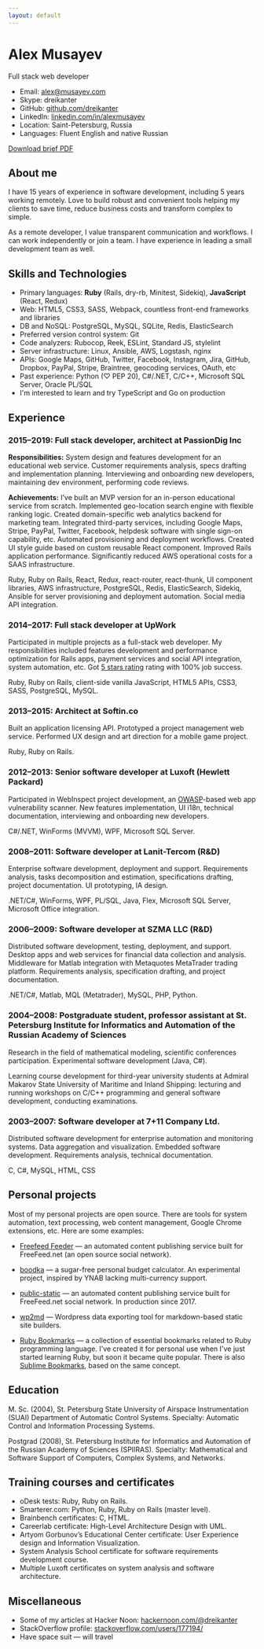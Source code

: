 ```yaml
---
layout: default
---
```


<div class="row">
  <div class="col-sm-12 col-md-8 col-lg-8">
    <h1>Alex Musayev</h1>
    <p class="lead">Full stack web developer</p>
    <ul>
      <li>
        Email:
        <a href="mailto:alex@musayev.com">alex@musayev.com</a>
      </li>
      <li>
        Skype: dreikanter
      </li>
      <li>
        GitHub:
        <a href="http://github.com/dreikanter">github.com/dreikanter</a>
      </li>
      <li>
        LinkedIn:
        <a href="https://linkedin.com/in/alexmusayev">linkedin.com/in/alexmusayev</a>
      </li>
      <li>
        Location: Saint-Petersburg, Russia
      </li>
      <li>
        Languages: Fluent English and native Russian
      </li>
    </ul>
  </div>
  <div class="col-xs-12 col-sm-12 col-md-4 col-lg-4 download-container">
    <a href="/alex-musayev-cv.pdf" class="btn btn-success">
      <i class="fas fa-cloud-download-alt"></i>
      Download brief PDF
    </a>
  </div>
</div>

## About me

I have 15 years of experience in software development, including 5 years working remotely. Love to build robust and convenient tools helping my clients to save time, reduce business costs and transform complex to simple.

As a remote developer, I value transparent communication and workflows. I can work independently or join a team. I have experience in leading a small development team as well.

## Skills and Technologies

- Primary languages: **Ruby** (Rails, dry-rb, Minitest, Sidekiq), **JavaScript** (React, Redux)
- Web: HTML5, CSS3, SASS, Webpack, countless front-end frameworks and libraries
- DB and NoSQL: PostgreSQL, MySQL, SQLite, Redis, ElasticSearch
- Preferred version control system: Git
- Code analyzers: Rubocop, Reek, ESLint, Standard JS, stylelint
- Server infrastructure: Linux, Ansible, AWS, Logstash, nginx
- APIs: Google Maps, GitHub, Twitter, Facebook, Instagram, Jira, GitHub, Dropbox, PayPal, Stripe, Braintree, geocoding services, OAuth, etc
- Past experience: Python (♡ PEP 20), C#/.NET, C/C++, Microsoft SQL Server, Oracle PL/SQL
- I'm interested to learn and try TypeScript and Go on production

## Experience

<h3><span class="text-muted">2015–2019:</span> <b>Full stack developer, architect</b> at PassionDig Inc</h3>

**Responsibilities:** System design and features development for an educational web service. Customer requirements analysis, specs drafting and implementation planning. Interviewing and onboarding new developers, maintaining dev environment, performing code reviews.

**Achievements:** I’ve built an MVP version for an in-person educational service from scratch. Implemented geo-location search engine with flexible ranking logic. Created domain-specific web analytics backend for marketing team. Integrated third-party services, including Google Maps, Stripe, PayPal, Twitter, Facebook, helpdesk software with single sign-on capability, etc. Automated provisioning and deployment workflows. Created UI style guide based on custom reusable React component. Improved Rails application performance. Significantly reduced AWS operational costs for a SAAS infrastructure.

<i class="fas fa-tools tech-icon"></i> Ruby, Ruby on Rails, React, Redux, react-router, react-thunk, UI component libraries, AWS infrastructure, PostgreSQL, Redis, ElasticSearch, Sidekiq, Ansible for server provisioning and deployment automation. Social media API integration.

<h3><span class="text-muted">2014–2017:</span> <b>Full stack developer</b> at UpWork</h3>

Participated in multiple projects as a full-stack web developer. My responsibilities included features development and performance optimization for Rails apps, payment services and social API integration, system automation, etc. Got [5 stars rating](/upwork) rating with 100% job success.

<i class="fas fa-tools tech-icon"></i> Ruby, Ruby on Rails, client-side vanilla JavaScript, HTML5 APIs, CSS3, SASS, PostgreSQL, MySQL.

<h3><span class="text-muted">2013–2015:</span> <b>Architect</b> at Softin.co</h3>

Built an application licensing API. Prototyped a project management web service. Performed UX design and art direction for a mobile game project.

<i class="fas fa-tools tech-icon"></i> Ruby, Ruby on Rails.

<h3><span class="text-muted">2012–2013:</span> <b>Senior software developer</b> at Luxoft (Hewlett Packard)</h3>

Participated in WebInspect project development, an [OWASP](https://owasp.org)-based web app vulnerability scanner. New features implementation, UI i18n, technical documentation, interviewing and onboarding new developers.

<i class="fas fa-tools tech-icon"></i> C#/.NET, WinForms (MVVM), WPF, Microsoft SQL Server.

<h3><span class="text-muted">2008–2011:</span> <b>Software developer</b> at Lanit-Tercom (R&D)</h3>

Enterprise software development, deployment and support. Requirements analysis, tasks decomposition and estimation, specifications drafting, project documentation. UI prototyping, IA design.

<i class="fas fa-tools tech-icon"></i> .NET/C#, WinForms, WPF, PL/SQL, Java, Flex, Microsoft SQL Server, Microsoft Office integration.

<h3><span class="text-muted">2006–2009:</span> <b>Software developer</b> at SZMA LLC (R&D)</h3>

Distributed software development, testing, deployment, and support. Desktop apps and web services for financial data collection and analysis. Middleware for Matlab integration with Metaquotes MetaTrader trading platform. Requirements analysis, specification drafting, and project documentation.

<i class="fas fa-tools tech-icon"></i> .NET/C#, Matlab, MQL (Metatrader), MySQL, PHP, Python.

<h3><span class="text-muted">2004–2008:</span> <b>Postgraduate student, professor assistant</b> at St. Petersburg Institute for Informatics and Automation of the Russian Academy of Sciences</h3>

Research in the field of mathematical modeling, scientific conferences participation. Experimental software development (Java, C#).

Learning course development for third-year university students at Admiral Makarov State University of Maritime and Inland Shipping: lecturing and running workshops on C/C++ programming and general software development, conducting examinations.

<h3><span class="text-muted">2003–2007:</span> <b>Software developer</b> at 7+11 Company Ltd.</h3>

Distributed software development for enterprise automation and monitoring systems. Data aggregation and visualization. Embedded software development. Requirements analysis, technical documentation.

<i class="fas fa-tools tech-icon"></i> C, C#, MySQL, HTML, CSS

## Personal projects

Most of my personal projects are open source. There are tools for system automation, text processing, web content management, Google Chrome extensions, etc. Here are some examples:

- [Freefeed Feeder](https://frf.im) — an automated content publishing service built for FreeFeed.net (an open source social network).

- [boodka](https://github.com/dreikanter/boodka) — a sugar-free personal budget calculator. An experimental project, inspired by YNAB lacking multi-currency support.

- [public-static](https://github.com/dreikanter/public-static) — an automated content publishing service built for FreeFeed.net social network. In production since 2017.

- [wp2md](https://github.com/dreikanter/wp2md) — Wordpress data exporting tool for markdown-based static site builders.

- [Ruby Bookmarks](https://github.com/dreikanter/ruby-bookmarks) — a collection of essential bookmarks related to Ruby programming language. I've created it for personal use when I've just started learning Ruby, but soon it became quite popular. There is also [Sublime Bookmarks](https://github.com/dreikanter/sublime-bookmarks), based on the same concept.

## Education

M. Sc. (2004), St. Petersburg State University of Airspace Instrumentation (SUAI) Department of Automatic Control Systems. Specialty: Automatic Control and Information Processing Systems.

Postgrad (2008), St. Petersburg Institute for Informatics and Automation of the Russian Academy of Sciences (SPIIRAS). Specialty: Mathematical and Software Support of Computers, Complex Systems, and Networks.

## Training courses and certificates

- oDesk tests: Ruby, Ruby on Rails.
- Smarterer.com: Python, Ruby, Ruby on Rails (master level).
- Brainbench certificates: С, HTML.
- Careerlab certificate: High-Level Architecture Design with UML.
- Artyom Gorbunov’s Educational Center certificate: User Experience design and
Information Visualization.
- System Analysis School certificate for software requirements development course.
- Multiple Luxoft certificates on system analysis and software architecture.

## Miscellaneous

- Some of my articles at Hacker Noon: [hackernoon.com/@dreikanter](https://hackernoon.com/@dreikanter)
- StackOverflow profile: [stackoverflow.com/users/177194/](https://stackoverflow.com/users/177194/)
- Have space suit — will travel
